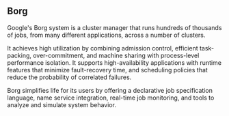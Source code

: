 ## Borg

Google's Borg system is a cluster manager that runs hundreds of thousands of jobs, from many different applications, across a number of clusters.

It achieves high utilization by combining admission control, efficient task-packing, over-commitment, and machine sharing with process-level performance isolation. It supports high-availability applications with runtime features that minimize fault-recovery time, and scheduling policies that reduce the probability of correlated failures.

Borg simplifies life for its users by offering a declarative job specification language, name service integration, real-time job monitoring, and tools to analyze and simulate system behavior.
